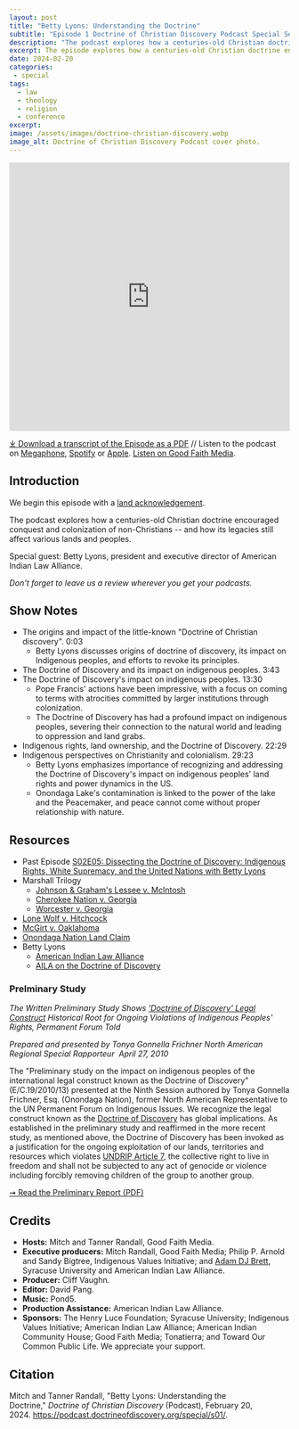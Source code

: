 ```yaml
---
layout: post
title: "Betty Lyons: Understanding the Doctrine" 
subtitle: "Episode 1 Doctrine of Christian Discovery Podcast Special Season"
description: "The podcast explores how a centuries-old Christian doctrine encouraged conquest and colonization of non-Christians -- and how its legacies still affect various lands and peoples. Special guest: Betty Lyons, president and executive director of American Indian Law Alliance."
excerpt: The episode explores how a centuries-old Christian doctrine encouraged conquest and colonization of non-Christians -- and how its legacies still affect various lands and peoples."
date: 2024-02-20
categories: 
 - special
tags: 
  - law
  - theology
  - religion
  - conference
excerpt: 
image: /assets/images/doctrine-christian-discovery.webp
image_alt: Doctrine of Christian Discovery Podcast cover photo.
---
```

<iframe src="https://playlist.megaphone.fm/?p=AOOOI2818414790" width="100%" height="482" frameborder="0"></iframe>

[⤓ Download a transcript of the Episode as a PDF](/assets/pdfs/special/01-Betty-Lyons-Understanding-the-Doctrine-of-Christian-Discovery.pdf) //  Listen to the podcast on [Megaphone](hhttps://megaphone.link/AOOOI9257433215), [Spotify](https://open.spotify.com/show/4VnMhbq2UJbu3fdehsQ66I) or [Apple](https://podcasts.apple.com/us/podcast/doctrine-of-christian-discovery/id1729219360). [Listen on Good Faith Media](https://goodfaithmedia.org/doctrine-of-christian-discovery/).
  
## Introduction

We begin this episode with a [land acknowledgement](https://podcast.doctrineofdiscovery.org/land/).

The podcast explores how a centuries-old Christian doctrine encouraged conquest and colonization of non-Christians -- and how its legacies still affect various lands and peoples.

Special guest: Betty Lyons, president and executive director of American Indian Law Alliance. 

*Don't forget to leave us a review wherever you get your podcasts.*


## Show Notes
- The origins and impact of the little-known "Doctrine of Christian discovery". 0:03
  - Betty Lyons discusses origins of doctrine of discovery, its impact on Indigenous peoples, and efforts to revoke its principles.
- The Doctrine of Discovery and its impact on indigenous peoples. 3:43
- The Doctrine of Discovery's impact on indigenous peoples. 13:30
  - Pope Francis' actions have been impressive, with a focus on coming to terms with atrocities committed by larger institutions through colonization.
  - The Doctrine of Discovery has had a profound impact on indigenous peoples, severing their connection to the natural world and leading to oppression and land grabs.
- Indigenous rights, land ownership, and the Doctrine of Discovery. 22:29
- Indigenous perspectives on Christianity and colonialism. 29:23
  - Betty Lyons emphasizes importance of recognizing and addressing the Doctrine of Discovery's impact on indigenous peoples' land rights and power dynamics in the US.
  - Onondaga Lake's contamination is linked to the power of the lake and the Peacemaker, and peace cannot come without proper relationship with nature.


## Resources
* Past Episode [S02E05: Dissecting the Doctrine of Discovery: Indigenous Rights, White Supremacy, and the United Nations with Betty Lyons](https://podcast.doctrineofdiscovery.org/season2/episode-05/)
* Marshall Trilogy
  * [Johnson & Graham's Lessee v. McIntosh](https://www.oyez.org/cases/1789-1850/21us543)
  * [Cherokee Nation v. Georgia](https://supreme.justia.com/cases/federal/us/30/1/)
  * [Worcester v. Georgia](https://www.oyez.org/cases/1789-1850/31us515)
* [Lone Wolf v. Hitchcock](https://supreme.justia.com/cases/federal/us/187/553/)
* [McGirt v. Oaklahoma](https://www.supremecourt.gov/opinions/19pdf/18-9526_9okb.pdf)
* [Onondaga Nation Land Claim](https://www.onondaganation.org/land-rights/)
* Betty Lyons
  * [American Indian Law Alliance](https://aila.ngo/)
  * [AILA on the Doctrine of Discovery](https://aila.ngo/issues/doctrine-of-discovery/)

### Prelminary Study
*The Written Preliminary Study Shows *[*'Doctrine of Discovery' Legal Construct*](https://aila.ngo/wp-content/uploads/2010/09/DOD5.pdf)* Historical Root for Ongoing Violations of Indigenous Peoples' Rights, Permanent Forum Told*

*Prepared and presented by Tonya Gonnella Frichner North American Regional Special Rapporteur  April 27, 2010*

The "Preliminary study on the impact on indigenous peoples of the international legal construct known as the Doctrine of Discovery" (E/C.19/2010/13) presented at the Ninth Session authored by Tonya Gonnella Frichner, Esq. (Onondaga Nation), former North American Representative to the UN Permanent Forum on Indigenous Issues. We recognize the legal construct known as the [Doctrine of Discovery](https://aila.ngo/issues/doctrine-of-discovery/) has global implications. As established in the preliminary study and reaffirmed in the more recent study, as mentioned above, the Doctrine of Discovery has been invoked as a justification for the ongoing exploitation of our lands, territories and resources which violates [UNDRIP Article 7](https://www.un.org/development/desa/indigenouspeoples/wp-content/uploads/sites/19/2018/11/UNDRIP_E_web.pdf), the collective right to live in freedom and shall not be subjected to any act of genocide or violence including forcibly removing children of the group to another group. 

[➞ Read the Preliminary Report (PDF)](https://aila.ngo/wp-content/uploads/2010/09/DOD5.pdf)

## Credits

- **Hosts:** Mitch and Tanner Randall, Good Faith Media.
- **Executive producers:** Mitch Randall, Good Faith Media; Philip P. Arnold and Sandy Bigtree, Indigenous Values Initiative; and [Adam DJ Brett](https://adamdjbrett.com), Syracuse University and American Indian Law Alliance.
- **Producer:** Cliff Vaughn.
- **Editor:** David Pang.
- **Music:** Pond5.
- **Production Assistance:** American Indian Law Alliance.
- **Sponsors:** The Henry Luce Foundation; Syracuse
University; Indigenous Values Initiative; American Indian Law Alliance; American Indian Community House; Good Faith Media; Tonatierra; and
Toward Our Common Public Life. We appreciate your support.

## Citation

Mitch and Tanner Randall, "Betty Lyons: Understanding the Doctrine," _Doctrine of Christian Discovery_ (Podcast), February 20, 2024. <https://podcast.doctrineofdiscovery.org/special/s01/>.